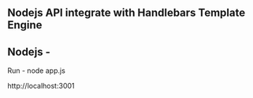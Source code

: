 ## Nodejs API integrate with Handlebars Template Engine

## Nodejs - 
Run - node app.js

http://localhost:3001
